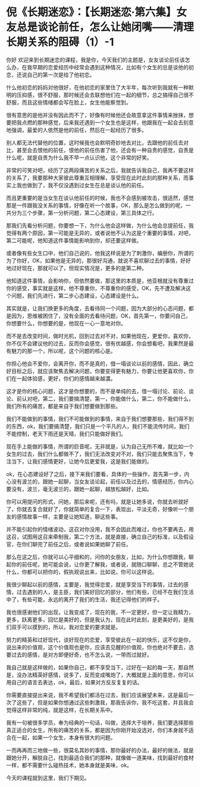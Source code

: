 # 倪《长期迷恋》：【长期迷恋·第六集】女友总是谈论前任，怎么让她闭嘴——清理长期关系的阻碍（1）-1

你好 欢迎来到长期迷恋的课程，我是你，今天我们的主题是，女友谈论前任该怎么办，在我早期的恋爱经历中经常会遇到这种情况，比如有个女生的总是谈他的初恋，还说自己的第一次是给了他初恋。

什么他初恋的妈妈对他很好，在他初恋的家里住了大半年，每次听到我就有一种默明的压抑感，很不舒服，那时候还会去联想他们在一起的细节，总之搞得自己很不舒服，而且这些情绪都会写在脸上，女生他能察觉到。

很有意思的是他并没有因此而不了，好像有时候他还会故意拿这件事情来挫抹，想要把我点燃的那种感觉，后来我还遇到一个女生也是这样，他跟我在一起会去刻意地强调，最爱的人依然是他的前任，然后在一起经历了很多。

别人都无法代替他的位置，这时候我也会默明奇妙地去对比，去跟他的前任去对比，甚至会去恨他的前任，恨他的前任伤害了他，还会有一种自责的感觉，自责是什么呢，就是自责为什么我不早一点认识他，这个非常的好笑。

非常的可笑对吧，经历了这两段痛苦的关系之后，我就告诉我自己，我再不要这样的关系了，我要那种大家彼此尊重互相理解，享受现在此时此刻的那种关系，而事实上我也做到了，我不仅没遇到过女生在总是谈认他的前任。

而且更重要的是当女生在谈认他前任的时候，我也不会感到被攻击，很适然，感觉那是一件跟我没关系的事情，好像在听一个故事，OK，那么是怎么做到的呢，一共分为三个步骤，第一分析问题，第二心态建设，第三具体之行。

那我们先看分析问题，你要想一下，为什么他会这样做，为什么他会总提前任，我觉得有两个原因，第一可能是无异的，或者说他不认为这是个重要的事情，对吧，第二可能呢，他知道这件事情能影响到你，却还要这样做。

或者像有些女生口中，他们自己说的，他我这样说是为了刺激你，编册你，所谓的为了你好，OK，如果他是无异的，那很好沟通，就说不喜欢聊过去的事情，好好地过好现在，那就可以了，但现实情况是，更多的是第二种。

他知道这件事情，会影响你，但依然要做，那这里的本质是，他亚根就没有尊重过你的感受，事实就是这样，他不尊重你，不尊重你的感受，OK，先不遭及解决这个问题，我们先进行，第二步心态建设，心态建设是什么。

其实就是，让我们换更多的角度，去看待同一个问题，因为大部分的心态问题，都是因为，思维被困住了，没有全面的去看待问题，OK，首先第一，你要问自己，你想要什么，你想要的是，他现在一心一意地对你。

而不是去改变时间，做时光机，回到过去对不对，如果他现在，更爱你，喜欢你，你不仅不会建议他的过去，反而你会感觉，很有优越感，你会想看吧，我果然是最有魅力的那一个，所以呢，这个问题的核心是。

你担心他会不爱你，会离开你，而不是真的，借一塌谈论以前的感情，因此，确立好目标之后，就应该聚焦去解决问题，你要变得更有魅力，你要让他更喜欢你，你们在一起体验感，更好，你们的感情越来越濃。

这才是你的核心问题，这才是你想要的，而不是单纯的去，借一塌讨论、前论、谈论、前认对吧，第二，我们要搞清楚，第一，你能做什么，第二，你不能做什么，我们所有的痛苦，都是来自于我们想要做到那些。

我们不能做到的事情，我们不可能做到的事情，来自于我们想要那些，我们得不到的东西，ok，我们要搞清楚，我们只是一个平凡的人，我们不能流传时间，我们不能控制，老天下雨还是天晴，我们只能做好我们。

现在手上能做的事情，所谓的巨音呢，无非就是，认为自己无所不难，就比如一个女生的过去，我们什么都做不了，我们无法改变对不对，我们只能去聚焦当下，专注当下，让我们感情更好，让她今后更爱我，这是我们能做的。

ok，在心态建设好了之后，接下来我们要看，具体的一些操作，首先第一步，内心没有波兰的，跟她一起聊，当女友谈论起，前任以及过去的，情感经历，你内心要没有，波兰，毫无波兰的，跟她一起聊，越放松越好，比如。

你可以用提问的形式，问她，那后来呢，还有吗，就是让她多说，你就去听就好了，你就去复合就好了，你就简单的复合一下，表现出，平淡无奇，好像听一个朋友的感情故事一样，主要是让她知道，聊这些事。

并不能引起你的情绪波动，这召对你没用，我不会因此而难过，你也不要再去，用这召，试图用这召来牵制我，第二个方法，就是直接，确立自己的标准，以及假设官，在你们聊完了前任之后，或者说如果她聊了前任。

那么在这之后，你就可以心平细和的，问你的女朋友，比如，为什么你想跟我，聊起你的前任呢，她可能会说，让你更了解我，或者说，就随口聊聊，总之不管她说什么，你都可以把你的，假执观说出来，比如说，你可以这样说。

我很少聊起以前的感情，主要是，我觉得恋爱，就是享受当下的事情，过去的感情，过去遇到的人，是主臣，我们美好回忆的部分，他们有些，已经不在我们生活中了，有些可能，永远的离开了我们的生活，我还记得他们的样子。

我也很感谢他们的出现，让我变成了，现在的我，不一定更好，但一定让我精力，更多，跃离更多，回忆是美好的，但是我认为，现在此时此刻，是更美好的，是我们双手可以摸到的，所以，我对恋爱的要求就是。

努力的精英和过好现代，谈好现在的恋爱，享受彼此在一起的快乐，这不仅是你，说出来的价值观，这个价值观也是你，应该去见醒的价值观，你也绝对不要去，选要过去的感情，是对方即便好奇，也不怎么说，一带而过就好。

我自己就是这样做的，如果你自己，都不享受当下，过好在一起的每一天，那自然是，没办法精英好感情，说多了，反而变成嘴炮了，大概就是上面的意思，你可以用自己的语言去表达，ok，最后，如果对方反反复复的话。

你需要直接提出来说，我不希望我们都活在过去，我们应该展望未来，这是最后一次了这些了，但是如果你想通过这些刺激我，那我告诉你，我不吃这套，并且我会觉得这样非常的纯，就是这样，在长期关系中。

我有一句被很多学员，奉为经典的一句话，叫做，选择大于培养，我们要选择那些真正适合的女生，所有的痛苦的关系，都是因为你刚开始没选对，你们本身就不适合在一起，如果一个女生，本身有很大的问题。

一而再再而三地做一些，很莫名其妙的事情，那你最好的办法，最好的做法，就是跟她分开，解脱自己，找到最适合我们的那种，就像做一道美味，找到最好的食材一样，都不需要什么碰热技术，她本身就是美味，ok。

今天的课程就到这里，我们下期见。
